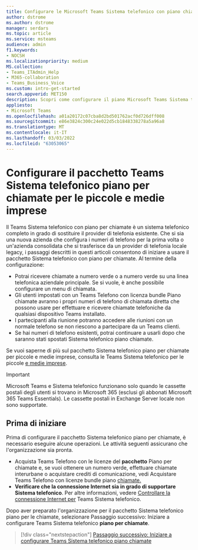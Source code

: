 ```yaml
---
title: Configurare le Microsoft Teams Sistema telefonico con piano chiamate per le piccole e medie imprese
author: dstrome
ms.author: dstrome
manager: serdars
ms.topic: article
ms.service: msteams
audience: admin
f1.keywords:
- NOCSH
ms.localizationpriority: medium
MS.collection:
- Teams_ITAdmin_Help
- M365-collaboration
- Teams_Business_Voice
ms.custom: intro-get-started
search.appverid: MET150
description: Scopri come configurare il piano Microsoft Teams Sistema telefonico piano chiamate nella tua azienda o organizzazione di piccole e medie dimensioni.
appliesto:
- Microsoft Teams
ms.openlocfilehash: a01a20172c07cba8d2bd501762acf0d726dff008
ms.sourcegitcommit: e86e3824c300c24e022d5cb1848338278a5a96a8
ms.translationtype: MT
ms.contentlocale: it-IT
ms.lasthandoff: 03/03/2022
ms.locfileid: "63053065"
---
```

# <a name="set-up-the-teams-phone-system-with-calling-plan-bundle-for-small-to-medium-businesses"></a>Configurare il pacchetto Teams Sistema telefonico piano per chiamate per le piccole e medie imprese

Il Teams Sistema telefonico con piano per chiamate è un sistema telefonico completo in grado di sostituire il provider di telefonia esistente. Che si sia una nuova azienda che configura i numeri di telefono per la prima volta o un'azienda consolidata che si trasferisce da un provider di telefonia locale legacy, i passaggi descritti in questi articoli consentono di iniziare a usare il pacchetto Sistema telefonico con piano per chiamate. Al termine della configurazione:

* Potrai ricevere chiamate a numero verde o a numero verde su una linea telefonica aziendale principale. Se si vuole, è anche possibile configurare un menu di chiamata.
* Gli utenti impostati con un Teams Telefono con licenza bundle Piano chiamate avranno i propri numeri di telefono di chiamata diretta che possono usare per effettuare e ricevere chiamate telefoniche da qualsiasi dispositivo Teams installato.
* I partecipanti alla riunione potranno accedere alle riunioni con un normale telefono se non riescono a partecipare da un Teams clienti.
* Se hai numeri di telefono esistenti, potrai continuare a usarli dopo che saranno stati spostati Sistema telefonico piano chiamate.

Se vuoi saperne di più sul pacchetto Sistema telefonico piano per chiamate per piccole e medie imprese, consulta le Teams Sistema telefonico per le piccole [e medie imprese](whats-business-voice.md).

> [!IMPORTANT]
> Microsoft Teams e Sistema telefonico funzionano solo quando le cassette postali degli utenti si trovano in Microsoft 365 (esclusi gli abbonati Microsoft 365 Teams Essentials). Le cassette postali in Exchange Server locale non sono supportate.

## <a name="before-you-begin"></a>Prima di iniziare

Prima di configurare il pacchetto Sistema telefonico piano per chiamate, è necessario eseguire alcune operazioni. Le attività seguenti assicurano che l'organizzazione sia pronta.

* Acquista Teams Telefono con le licenze del **pacchetto** Piano per chiamate e, se vuoi ottenere un numero verde, effettuare chiamate interurbane o acquistare crediti di comunicazione, vedi Acquistare Teams Telefono con licenze bundle piano [chiamate.](whats-business-voice.md#purchase-teams-phone-with-calling-plan-bundle-licenses)
* **Verificare che la connessione Internet sia in grado di supportare Sistema telefonico**. Per altre informazioni, vedere [Controllare la connessione Internet per](get-ready-internet.md) Teams Sistema telefonico.

Dopo aver preparato l'organizzazione per il pacchetto Sistema telefonico piano per le chiamate, selezionare Passaggio successivo: Iniziare a configurare Teams Sistema telefonico **piano per chiamate**.

> [!div class="nextstepaction"]
> [Passaggio successivo: Iniziare a configurare Teams Sistema telefonico piano chiamate](set-up-emergency-locations.md)
